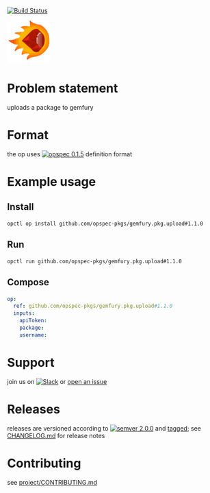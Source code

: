 [![Build Status](https://travis-ci.org/opspec-pkgs/gemfury.pkg.upload.svg?branch=master)](https://travis-ci.org/opspec-pkgs/gemfury.pkg.upload)

<img src="icon.svg" alt="icon" height="100px">

# Problem statement

uploads a package to gemfury

# Format

the op uses [![opspec 0.1.5](https://img.shields.io/badge/opspec-0.1.5-brightgreen.svg?colorA=6b6b6b&colorB=fc16be)](https://opspec.io/0.1.5) definition format

# Example usage

## Install

```shell
opctl op install github.com/opspec-pkgs/gemfury.pkg.upload#1.1.0
```

## Run

```
opctl run github.com/opspec-pkgs/gemfury.pkg.upload#1.1.0
```

## Compose

```yaml
op:
  ref: github.com/opspec-pkgs/gemfury.pkg.upload#1.1.0
  inputs:
    apiToken:
    package:
    username:
```

# Support

join us on
[![Slack](https://opctl-slackin.herokuapp.com/badge.svg)](https://opctl-slackin.herokuapp.com/)
or
[open an issue](https://github.com/opspec-pkgs/gemfury.pkg.upload/issues)

# Releases

releases are versioned according to
[![semver 2.0.0](https://img.shields.io/badge/semver-2.0.0-brightgreen.svg)](http://semver.org/spec/v2.0.0.html)
and [tagged](https://git-scm.com/book/en/v2/Git-Basics-Tagging); see
[CHANGELOG.md](CHANGELOG.md) for release notes

# Contributing

see
[project/CONTRIBUTING.md](https://github.com/opspec-pkgs/project/blob/master/CONTRIBUTING.md)
